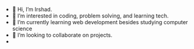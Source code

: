 - 👋 Hi, I’m Irshad.
- 👀 I’m interested in coding, problem solving, and learning tech.
- 🌱 I’m currently learning web development besides studying computer science
- 💞️ I’m looking to collaborate on projects. 
- 


